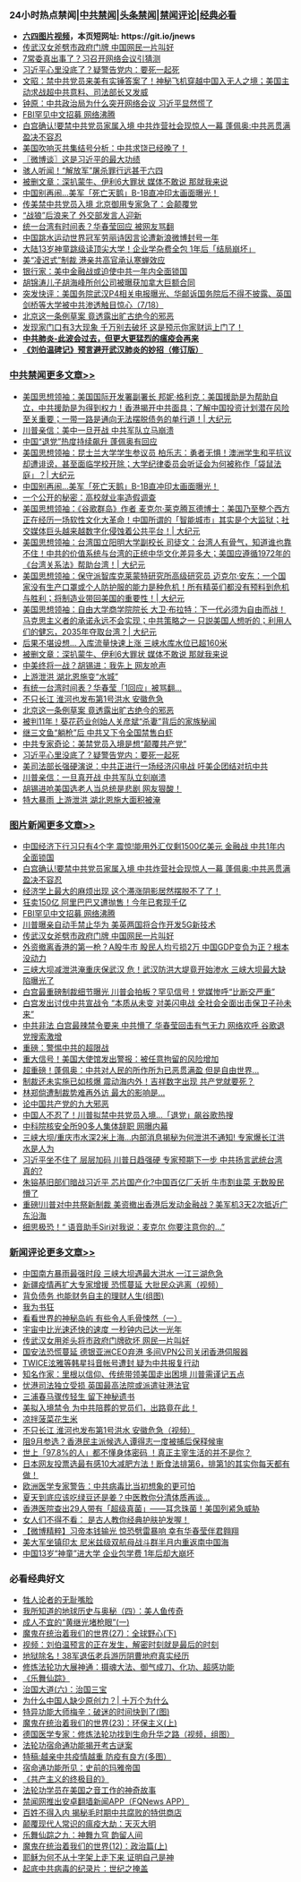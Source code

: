 <div id="tt">
<h3>24小时热点禁闻|<a href="#%E4%B8%AD%E5%85%B1%E7%A6%81%E9%97%BB%E6%9B%B4%E5%A4%9A%E6%96%87%E7%AB%A0">中共禁闻</a>|<a href="#%E5%9B%BE%E7%89%87%E6%96%B0%E9%97%BB%E6%9B%B4%E5%A4%9A%E6%96%87%E7%AB%A0">头条禁闻</a>|<a href="#%E6%96%B0%E9%97%BB%E8%AF%84%E8%AE%BA%E6%9B%B4%E5%A4%9A%E6%96%87%E7%AB%A0">禁闻评论|<a href="#%E5%BF%85%E7%9C%8B%E7%BB%8F%E5%85%B8%E5%A5%BD%E6%96%87">经典必看</a></h3>
<ul>
<li><b><a href="http://d1.bdrive.tk/64.mp4" target="_blank">六四图片视频</a>，本页短网址: https://git.io/jnews</b></li>
<li><a href="https://github.com/fqnews/bnews/blob/master/topimagenews/20200718/1362683.md">传武汉女斧劈市政府门牌 中国网民一片叫好</a></li>
<li><a href="https://github.com/fqnews/bnews/blob/master/cbnews/20200718/1362670.md">7常委真出事了？习召开网络会议引猜测</a></li>
<li><a href="https://github.com/fqnews/bnews/blob/master/cbnews/20200718/1362693.md">习近平心里没底了？疑警告党内：要死一起死</a></li>
<li><a href="https://github.com/fqnews/bnews/blob/master/cbnews/20200718/1362562.md">文昭：禁中共党员来美有实锤答案了！神秘飞机穿越中国入无人之境；美国主动求战超中共意料、司法部长又发威</a></li>
<li><a href="https://github.com/fqnews/bnews/blob/master/comments/20200718/1362609.md">钟原：中共政治局为什么突开网络会议 习近平显然慌了</a></li>
<li><a href="https://github.com/fqnews/bnews/blob/master/topimagenews/20200718/1362721.md">FBI罕见中文招募 网络沸腾</a></li>
<li><a href="https://github.com/fqnews/bnews/blob/master/topimagenews/20200718/1362791.md">白宫确认!要禁中共党员家属入境 中共炸营社会现惊人一幕 蓬佩奥:中共恶贯满盈决不容忍</a></li>
<li><a href="https://github.com/fqnews/bnews/blob/master/cbnews/20200718/1362678.md">美国吹响灭共集结号分析：中共求饶已经晚了！</a></li>
<li><a href="https://github.com/fqnews/bnews/blob/master/ssgc/20200718/1362617.md">〖微博谈〗这是习近平的最大功绩</a></li>
<li><a href="https://github.com/fqnews/bnews/blob/master/lifebaike/20200718/1362550.md">骇人听闻！“解放军”屠杀罪行远甚于六四</a></li>
<li><a href="https://github.com/fqnews/bnews/blob/master/cbnews/20200718/1362793.md">被删文章：深扒蒙牛、伊利6大罪状 媒体不敢说 那就我来说</a></li>
<li><a href="https://github.com/fqnews/bnews/blob/master/cbnews/20200718/1362833.md">中国别再闹…美军「死亡天鹅」B-1B直冲印太画面曝光！</a></li>
<li><a href="https://github.com/fqnews/bnews/blob/master/comments/20200718/1362631.md">传美禁中共党员入境 北京御用专家急了：会颠覆党</a></li>
<li><a href="https://github.com/fqnews/bnews/blob/master/headline/20200718/1362547.md">“战狼”后浪来了   外交部发言人迎新</a></li>
<li><a href="https://github.com/fqnews/bnews/blob/master/cbnews/20200718/1362668.md">统一台湾有时间表？华春莹回应 被网友骂翻</a></li>
<li><a href="https://github.com/fqnews/bnews/blob/master/weiquan/20200718/1362801.md">中国跳水运动世界冠军劳丽诗因言论遭新浪微博封号一年</a></li>
<li><a href="https://github.com/fqnews/bnews/blob/master/cbnews/20200718/1362625.md">大陆13岁神童跳级读顶尖大学！企业学杂费全包 1年后「结局崩坏」</a></li>
<li><a href="https://github.com/fqnews/bnews/blob/master/cbnews/20200718/1362634.md">美“凌迟式”制裁 港亲共高官承认寒蝉效应</a></li>
<li><a href="https://github.com/fqnews/bnews/blob/master/comments/20200718/1362569.md">银行家：美中金融战或迫使中共一年内全面锁国</a></li>
<li><a href="https://github.com/fqnews/bnews/blob/master/cnnews/20200718/1362828.md">胡锦涛儿子胡海峰所创公司被曝获加拿大巨额合同</a></li>
<li><a href="https://github.com/fqnews/bnews/blob/master/bannedvideo/20200718/1362674.md">突发快评：美国务院武汉P4相关电报曝光、华邮诉国务院后不得不披露、英国剑桥等大学被中共渗透触目惊心（7/18）</a></li>
<li><a href="https://github.com/fqnews/bnews/blob/master/cbnews/20200718/1362724.md">北京这一条例草案 竟透露出旷古绝今的邪恶</a></li>
<li><a href="https://github.com/fqnews/bnews/blob/master/funmedia/20200718/1362696.md">发现家门口有3大现象 千万别去破坏 这是预示你家财运上门了！</a></li>
<li><b><a href="https://github.com/fqnews/bnews/blob/master/comments/20200211/1275071.md" target="_blank">中共肺炎-此波会过去，但更大更猛烈的瘟疫会再来</a></b></li>
<li><b><a href="https://github.com/fqnews/bnews/blob/master/comments/20200207/1272816.md" target="_blank">《刘伯温碑记》预言避开武汉肺炎的妙招（修订版）</a></b></li>
</ul>
</div>

<div class="catlist">
<h3><a href="https://github.com/fqnews/bnews/blob/master/cbnews/" target="_blank">中共禁闻</a><span><a href="https://github.com/fqnews/bnews/blob/master/cbnews/" target="_blank" rel="nofollow">更多文章>></a></span></h3>
<ul>
<li><a href="https://github.com/fqnews/bnews/blob/master/cbnews/20200718/1362878.md" target="_blank">美国思想领袖：美国国际开发署副署长 邦妮·格利克：美国援助是为帮助自立，中共援助是为得到权力！香港揭开中共面具；了解中国投资计划潜在风险至关重要；一带一路是通向无法摆脱债务的单行道！|  大纪元</a></li>
<li><a href="https://github.com/fqnews/bnews/blob/master/cbnews/20200718/1362862.md" target="_blank">川普亲信：美中一旦开战 中共军队立马崩溃</a></li>
<li><a href="https://github.com/fqnews/bnews/blob/master/cbnews/20200718/1362861.md" target="_blank">中国“退党”热度持续飙升 蓬佩奥有回应</a></li>
<li><a href="https://github.com/fqnews/bnews/blob/master/cbnews/20200718/1362856.md" target="_blank">美国思想领袖：昆士兰大学学生参议员 柏乐志：勇者无惧！澳洲学生和平抗议却遭诽谤，甚至面临学校开除；大学纪律委员会听证会为何被称作「袋鼠法庭」？|  大纪元</a></li>
<li><a href="https://github.com/fqnews/bnews/blob/master/cbnews/20200718/1362833.md" target="_blank">中国别再闹…美军「死亡天鹅」B-1B直冲印太画面曝光！</a></li>
<li><a href="https://github.com/fqnews/bnews/blob/master/cbnews/20200718/1362811.md" target="_blank">一个公开的秘密：高校就业率造假调查</a></li>
<li><a href="https://github.com/fqnews/bnews/blob/master/cbnews/20200718/1362805.md" target="_blank">美国思想领袖：《谷歌群岛》作者 麦克尔‧莱克腾瓦德博士：美国乃至整个西方正在经历一场软性文化大革命！中国所谓的「智能城市」其实是个大监狱；社交媒体巨头越来越数字化侵蚀着公共平台！|  大纪元</a></li>
<li><a href="https://github.com/fqnews/bnews/blob/master/cbnews/20200718/1362804.md" target="_blank">美国思想领袖：台湾国立阳明大学副校长 司徒文：台湾人有骨气，知道谁也靠不住！中共的价值系统与台湾的正统中华文化差异多大；美国应遵循1972年的《台湾关系法》帮助台湾！|  大纪元</a></li>
<li><a href="https://github.com/fqnews/bnews/blob/master/cbnews/20200718/1362803.md" target="_blank">美国思想领袖：保守派智库克莱蒙特研究所高级研究员 迈克尔·安东：一个国家没有生产口罩或个人防护服的能力是种危机！所有精英们都没有预料到危机与胜利；将制造业带回美国的重要性！|  大纪元</a></li>
<li><a href="https://github.com/fqnews/bnews/blob/master/cbnews/20200718/1362802.md" target="_blank">美国思想领袖：自由大学商学院院长 大卫‧布拉特：下一代必须为自由而战！马克思主义者的承诺永远不会实现；中共策略之一 只説美国人想听的；利用人们的健忘，2035年夺取台湾？|  大纪元</a></li>
<li><a href="https://github.com/fqnews/bnews/blob/master/cbnews/20200718/1362794.md" target="_blank">后果不堪设想… 入库流量快速上涨 三峡水库水位已超160米</a></li>
<li><a href="https://github.com/fqnews/bnews/blob/master/cbnews/20200718/1362793.md" target="_blank">被删文章：深扒蒙牛、伊利6大罪状 媒体不敢说 那就我来说</a></li>
<li><a href="https://github.com/fqnews/bnews/blob/master/cbnews/20200718/1362792.md" target="_blank">中美终将一战？胡锡进：我先上 网友呛声</a></li>
<li><a href="https://github.com/fqnews/bnews/blob/master/cbnews/20200718/1362773.md" target="_blank">上游泄洪 湖北恩施变“水城”</a></li>
<li><a href="https://github.com/fqnews/bnews/blob/master/cbnews/20200718/1362726.md" target="_blank">有统一台湾时间表？华春莹「1回应」被骂翻&#8230;</a></li>
<li><a href="https://github.com/fqnews/bnews/blob/master/cbnews/20200718/1362725.md" target="_blank">不只长江 淮河也发布第1号洪水 安徽危急</a></li>
<li><a href="https://github.com/fqnews/bnews/blob/master/cbnews/20200718/1362724.md" target="_blank">北京这一条例草案 竟透露出旷古绝今的邪恶</a></li>
<li><a href="https://github.com/fqnews/bnews/blob/master/cbnews/20200718/1362723.md" target="_blank">被判11年！葵花药业创始人关彦斌“杀妻”背后的家族秘闻</a></li>
<li><a href="https://github.com/fqnews/bnews/blob/master/cbnews/20200718/1362722.md" target="_blank">继三文鱼“躺枪”后 中共又下令全国禁售白虾</a></li>
<li><a href="https://github.com/fqnews/bnews/blob/master/cbnews/20200718/1362694.md" target="_blank">中共专家奇论：美禁党员入境是想“颠覆共产党”</a></li>
<li><a href="https://github.com/fqnews/bnews/blob/master/cbnews/20200718/1362693.md" target="_blank">习近平心里没底了？疑警告党内：要死一起死</a></li>
<li><a href="https://github.com/fqnews/bnews/blob/master/cbnews/20200718/1362692.md" target="_blank">美司法部长强硬演说：中共正进行一场经济闪电战 吁美企团结对抗中共</a></li>
<li><a href="https://github.com/fqnews/bnews/blob/master/cbnews/20200718/1362691.md" target="_blank">川普亲信：一旦真开战 中共军队立刻崩溃</a></li>
<li><a href="https://github.com/fqnews/bnews/blob/master/cbnews/20200718/1362690.md" target="_blank">胡锡进呛美国选老人当总统是悲剧 网友狠酸！</a></li>
<li><a href="https://github.com/fqnews/bnews/blob/master/cbnews/20200718/1362689.md" target="_blank">特大暴雨 上游泄洪 湖北恩施大面积被淹</a></li>

</ul>
</div>
<div class="catlist">
<h3><a href="https://github.com/fqnews/bnews/blob/master/topimagenews/" target="_blank">图片新闻</a><span><a href="https://github.com/fqnews/bnews/blob/master/topimagenews/" target="_blank" rel="nofollow">更多文章>></a></span></h3>
<ul>
<li><a href="https://github.com/fqnews/bnews/blob/master/topimagenews/20200718/1362860.md" target="_blank">中国经济下行习只有4个字 震惊!能用外汇仅剩1500亿美元 金融战 中共1年内全面锁国</a></li>
<li><a href="https://github.com/fqnews/bnews/blob/master/topimagenews/20200718/1362791.md" target="_blank">白宫确认!要禁中共党员家属入境 中共炸营社会现惊人一幕 蓬佩奥:中共恶贯满盈决不容忍</a></li>
<li><a href="https://github.com/fqnews/bnews/blob/master/topimagenews/20200718/1362790.md" target="_blank">经济学上最大的麻烦出现 这个滞涨阴影居然摆脱不了了！</a></li>
<li><a href="https://github.com/fqnews/bnews/blob/master/topimagenews/20200718/1362789.md" target="_blank">狂卖150亿 阿里巴巴又遭抛售！今年已套现千亿</a></li>
<li><a href="https://github.com/fqnews/bnews/blob/master/topimagenews/20200718/1362721.md" target="_blank">FBI罕见中文招募 网络沸腾</a></li>
<li><a href="https://github.com/fqnews/bnews/blob/master/topimagenews/20200718/1362684.md" target="_blank">川普曝亲自动手禁止华为 美英两国将合作开发5G新技术</a></li>
<li><a href="https://github.com/fqnews/bnews/blob/master/topimagenews/20200718/1362683.md" target="_blank">传武汉女斧劈市政府门牌 中国网民一片叫好</a></li>
<li><a href="https://github.com/fqnews/bnews/blob/master/topimagenews/20200717/1362461.md" target="_blank">外资撤离香港的第一枪？A股牛市 股民人均亏损2万 中国GDP变负为正？根本没动力</a></li>
<li><a href="https://github.com/fqnews/bnews/blob/master/topimagenews/20200717/1362452.md" target="_blank">三峡大坝减泄洪淹重庆保武汉 危！武汉防洪大堤竟开始渗水 三峡大坝最大缺陷曝光了</a></li>
<li><a href="https://github.com/fqnews/bnews/blob/master/topimagenews/20200717/1362421.md" target="_blank">白宫最重磅制裁细节曝光 川普会拍板？罕见信号！党媒惨呼“比断交严重”</a></li>
<li><a href="https://github.com/fqnews/bnews/blob/master/topimagenews/20200717/1362370.md" target="_blank">白宫发出讨伐中共宣战令 “本质从未变 对美闪电战 全社会全面出击保卫子孙未来&#8221;</a></li>
<li><a href="https://github.com/fqnews/bnews/blob/master/topimagenews/20200717/1362352.md" target="_blank">中共非法 白宫最辣禁令要来 中共懵了 华春莹回击有气无力 网络欢呼 谷歌退党搜索激增</a></li>
<li><a href="https://github.com/fqnews/bnews/blob/master/comments/20200717/1362287.md" target="_blank">重磅：警惕中共的超限战</a></li>
<li><a href="https://github.com/fqnews/bnews/blob/master/topimagenews/20200717/1362271.md" target="_blank">重大信号！美国大使馆发出警报：被任意拘留的风险增加</a></li>
<li><a href="https://github.com/fqnews/bnews/blob/master/topimagenews/20200717/1362259.md" target="_blank">超重磅！蓬佩奥：中共对人民的所作所为已恶贯满盈 但是自由世界…</a></li>
<li><a href="https://github.com/fqnews/bnews/blob/master/topimagenews/20200717/1362211.md" target="_blank">制裁还未实施已如核爆 震动海内外！吉祥数字出现 共产党就要死？</a></li>
<li><a href="https://github.com/fqnews/bnews/blob/master/topimagenews/20200717/1362194.md" target="_blank">林郑倘遭制裁势难再外访 最大的影响是&#8230;</a></li>
<li><a href="https://github.com/fqnews/bnews/blob/master/comments/20200717/1361899.md" target="_blank">论中国共产党的九大邪恶</a></li>
<li><a href="https://github.com/fqnews/bnews/blob/master/topimagenews/20200717/1362114.md" target="_blank">中国人不忍了！川普拟禁中共党员入境…「退党」飙谷歌热搜</a></li>
<li><a href="https://github.com/fqnews/bnews/blob/master/topimagenews/20200717/1362021.md" target="_blank">中科院核安全所90多人集体辞职 网曝内幕</a></li>
<li><a href="https://github.com/fqnews/bnews/blob/master/topimagenews/20200716/1361971.md" target="_blank">三峡大坝/重庆市水深2米上海&#8230;内部消息揭秘为何泄洪不通知! 专家爆长江洪水是人为</a></li>
<li><a href="https://github.com/fqnews/bnews/blob/master/topimagenews/20200716/1361957.md" target="_blank">习近平坐不住了 层层加码 川普日趋强硬 专家预期下一步 中共扬言武统台湾 真的?</a></li>
<li><a href="https://github.com/fqnews/bnews/blob/master/topimagenews/20200716/1361918.md" target="_blank">朱镕基旧部们暗战习近平 芯片国产化?中国百亿厂夭折 牛市割韭菜 无数股民懵了</a></li>
<li><a href="https://github.com/fqnews/bnews/blob/master/topimagenews/20200716/1361832.md" target="_blank">重磅!川普对中共祭新制裁 美资撤出香港后发动金融战？美军机3天2次抵近广东沿海</a></li>
<li><a href="https://github.com/fqnews/bnews/blob/master/topimagenews/20200716/1361775.md" target="_blank">细思极恐！“ 语音助手Siri对我说：麦克尔 你要注意你的…&#8221;</a></li>

</ul>
</div>
<div class="catlist">
<h3><a href="https://github.com/fqnews/bnews/blob/master/comments/" target="_blank">新闻评论</a><span><a href="https://github.com/fqnews/bnews/blob/master/comments/" target="_blank" rel="nofollow">更多文章>></a></span></h3>
<ul>
<li><a href="https://github.com/fqnews/bnews/blob/master/comments/20200718/1362864.md" target="_blank">中国南方暴雨最强时段 三峡大坝遇最大洪水 一江三湖危急</a></li>
<li><a href="https://github.com/fqnews/bnews/blob/master/comments/20200718/1362863.md" target="_blank">新疆疫情再扩大专家增援 恐慌蔓延 大批民众逃离（视频）</a></li>
<li><a href="https://github.com/fqnews/bnews/blob/master/comments/20200718/1362859.md" target="_blank">背负债务 也能财务自主的理财人生(组图)</a></li>
<li><a href="https://github.com/fqnews/bnews/blob/master/comments/20200718/1362836.md" target="_blank">我为书狂</a></li>
<li><a href="https://github.com/fqnews/bnews/blob/master/comments/20200718/1362835.md" target="_blank">看看世界的神秘岛屿 有些令人毛骨悚然（一）</a></li>
<li><a href="https://github.com/fqnews/bnews/blob/master/comments/20200718/1362830.md" target="_blank">宇宙中比光速还快的速度 一秒钟内已达一光年</a></li>
<li><a href="https://github.com/fqnews/bnews/blob/master/comments/20200718/1362818.md" target="_blank">传武汉女用斧头将市政府门牌砍坏 网民一片叫好</a></li>
<li><a href="https://github.com/fqnews/bnews/blob/master/comments/20200718/1362817.md" target="_blank">国安法恐慌蔓延 德银亚洲CEO弃港 多间VPN公司关闭香港伺服器</a></li>
<li><a href="https://github.com/fqnews/bnews/blob/master/comments/20200718/1362816.md" target="_blank">TWICE泫雅等韩星抖音帐号遭封 疑为中共报复行动</a></li>
<li><a href="https://github.com/fqnews/bnews/blob/master/comments/20200718/1362798.md" target="_blank">知名作家：里根以信仰、传统带领美国走出困境 川普需谨记五点</a></li>
<li><a href="https://github.com/fqnews/bnews/blob/master/comments/20200718/1362797.md" target="_blank">忧港司法独立受损 英国最高法院或派遣驻港法官</a></li>
<li><a href="https://github.com/fqnews/bnews/blob/master/comments/20200718/1362796.md" target="_blank">三浦春马骤传轻生 留下神秘遗书</a></li>
<li><a href="https://github.com/fqnews/bnews/blob/master/comments/20200718/1362782.md" target="_blank">美拟入境禁令 为中共陪葬的党员们，出路竟在此！</a></li>
<li><a href="https://github.com/fqnews/bnews/blob/master/comments/20200718/1362781.md" target="_blank">凉拌菠菜花生米</a></li>
<li><a href="https://github.com/fqnews/bnews/blob/master/comments/20200718/1362752.md" target="_blank">不只长江 淮河也发布第1号洪水 安徽危急（视频）</a></li>
<li><a href="https://github.com/fqnews/bnews/blob/master/comments/20200718/1362751.md" target="_blank">阻9月参选？香港民主派候选人谭得志一度被捕后保释候审</a></li>
<li><a href="https://github.com/fqnews/bnews/blob/master/comments/20200718/1362750.md" target="_blank">世上「97.8%的人」都不懂身体密码  ！真正主宰生活的并不是你？</a></li>
<li><a href="https://github.com/fqnews/bnews/blob/master/comments/20200718/1362749.md" target="_blank">日本网友投票选最有感10大减肥方法！断食法排第6，排第1的其实你每天都有做！</a></li>
<li><a href="https://github.com/fqnews/bnews/blob/master/comments/20200718/1362748.md" target="_blank">欧洲医学专家警告：中共病毒比当初想象的更可怕</a></li>
<li><a href="https://github.com/fqnews/bnews/blob/master/comments/20200718/1362747.md" target="_blank">夏天到底应该吃绿豆还是姜？中医教你分清体质再谈&#8230;</a></li>
<li><a href="https://github.com/fqnews/bnews/blob/master/comments/20200718/1362746.md" target="_blank">香港医院查出29人带有「超级真菌」——耳念珠菌！美国列紧急威胁</a></li>
<li><a href="https://github.com/fqnews/bnews/blob/master/comments/20200718/1362745.md" target="_blank">女人们不得不看：   是古人教你经典护肤护发喔！</a></li>
<li><a href="https://github.com/fqnews/bnews/blob/master/comments/20200718/1362731.md" target="_blank">【微博精粹】习帝本钱输光 惊恐劈雷暴响 幸有华春莹伴君翱翔</a></li>
<li><a href="https://github.com/fqnews/bnews/blob/master/comments/20200718/1362709.md" target="_blank">美大军坐镇印太 尼米兹级双航母战斗群半月内重返南中国海</a></li>
<li><a href="https://github.com/fqnews/bnews/blob/master/comments/20200718/1362708.md" target="_blank">中国13岁“神童”进大学 企业包学费 1年后却大崩坏</a></li>

</ul>
</div>

<div class="catlist">
<h3>必看经典好文</h3>
<ul>
<li><a href="https://github.com/fqnews/bnews/blob/master/comments/20200606/783250.md" target="_blank">牲人论者的无耻嘴脸</a></li>
<li><a href="https://github.com/fqnews/bnews/blob/master/tculture/xiulian/20170729/799172.md" target="_blank">我所知道的地球历史与奥秘（四）：美人鱼传奇</a></li>
<li><a href="https://github.com/fqnews/bnews/blob/master/lifebaike/20200527/1334909.md" target="_blank">成人不宜的“黄继光堵枪眼”(一)</a></li>
<li><a href="https://github.com/fqnews/bnews/blob/master/comments/20181224/1052333.md" target="_blank">魔鬼在统治着我们的世界(27)：全球野心(下)</a></li>
<li><a href="https://github.com/fqnews/bnews/blob/master/comments/20200628/1351782.md" target="_blank">视频：刘伯温预言的正在发生，解密时刻就是最后的时刻</a></li>
<li><a href="https://github.com/fqnews/bnews/blob/master/cbnews/20200531/1337381.md" target="_blank">地狱除名！38军退伍老兵游历阴曹地府真实经历</a></li>
<li><a href="https://github.com/fqnews/bnews/blob/master/comments/20191203/1234383.md" target="_blank">修炼法轮功大展神通：摄魂大法、御气成刀、化功、超感功能</a></li>
<li><a href="https://github.com/fqnews/bnews/blob/master/comments/20200527/783191.md" target="_blank">《乐舞仙踪》</a></li>
<li><a href="https://github.com/fqnews/bnews/blob/master/cbnews/20180312/913459.md" target="_blank">治国大道(六)：治国三宝</a></li>
<li><a href="https://github.com/fqnews/bnews/blob/master/ssgc/20200715/1360940.md" target="_blank">为什么中国人缺少原创力？| 十万个为什么</a></li>
<li><a href="https://github.com/fqnews/bnews/blob/master/ccpdope/20200703/1355002.md" target="_blank">特异功能大师梅辛：破迷的时间快到了(图)</a></li>
<li><a href="https://github.com/fqnews/bnews/blob/master/ssgc/20180904/993719.md" target="_blank">魔鬼在统治着我们的世界(23)：环保主义(上)</a></li>
<li><a href="https://github.com/fqnews/bnews/blob/master/comments/20200607/783186.md" target="_blank">德国医学专家：修炼法轮功找到生命升华之路（视频，组图）</a></li>
<li><a href="https://github.com/fqnews/bnews/blob/master/tculture/20121025/73079.md" target="_blank">法轮功宿命通功能揭开考古谜案</a></li>
<li><a href="https://github.com/fqnews/bnews/blob/master/ccpdope/20200425/1319297.md" target="_blank">特稿:越亲中共疫情越重 防疫有良方(多图）</a></li>
<li><a href="https://github.com/fqnews/bnews/blob/master/cbnews/20180711/970353.md" target="_blank">宿命通功能所见：史前的玛雅帝国</a></li>
<li><a href="https://github.com/fqnews/bnews/blob/master/bookwiki/20171120/858084.md" target="_blank">《共产主义的终极目的》</a></li>
<li><a href="https://github.com/fqnews/bnews/blob/master/comments/20200511/1326751.md" target="_blank">法轮功学员在美国之音工作的神奇故事</a></li>
<li><a href="https://github.com/fqnews/bnews/blob/master/comments/20200503/1322531.md" target="_blank">禁闻网推出安卓翻墙新闻APP（FQNews APP）</a></li>
<li><a href="https://github.com/fqnews/bnews/blob/master/lifebaike/20200711/1358994.md" target="_blank">百姓不得入内 揭秘毛时期中共腐败的特供商店</a></li>
<li><a href="https://github.com/fqnews/bnews/blob/master/comments/20200619/783185.md" target="_blank">颠覆现代人常识的瘟疫大劫：天灭大明</a></li>
<li><a href="https://github.com/fqnews/bnews/blob/master/tculture/20170718/793528.md" target="_blank">乐舞仙踪之九：神舞九穹 韵留人间</a></li>
<li><a href="https://github.com/fqnews/bnews/blob/master/topimagenews/20180601/951286.md" target="_blank">魔鬼在统治着我们的世界(12)：政治篇(上)</a></li>
<li><a href="https://github.com/fqnews/bnews/blob/master/ccpdope/20190803/1168965.md" target="_blank">耶稣为何不从十字架上走下来 证明自己是神</a></li>
<li><a href="https://github.com/fqnews/bnews/blob/master/comments/20200702/1354076.md" target="_blank">起底中共病毒的纪录片：世纪之掩盖</a></li>

</ul>
</div>